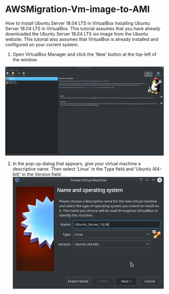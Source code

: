 # AWSMigration-Vm-image-to-AMI
How to Install Ubuntu Server 18.04 LTS in VirtualBox
Installing Ubuntu Server 18.04 LTS in VirtualBox.
This tutorial assumes that you have already downloaded the Ubuntu Server 18.04 LTS iso image from the Ubuntu website. This tutorial also assumes that VirtualBox is already installed and configured on your current system.
1.	Open VirtualBox Manager and click the ‘New’ button at the top-left of the window.

![](https://github.com/KKaws/AWSMigration-Vm-image-to-AMI/blob/master/1.png)

2.	In the pop-up dialog that appears, give your virtual machine a descriptive name. Then select ‘Linux’ in the Type field and ‘Ubuntu (64-bit)’ in the Version field.
![](https://github.com/KKaws/AWSMigration-Vm-image-to-AMI/blob/master/2.png)


